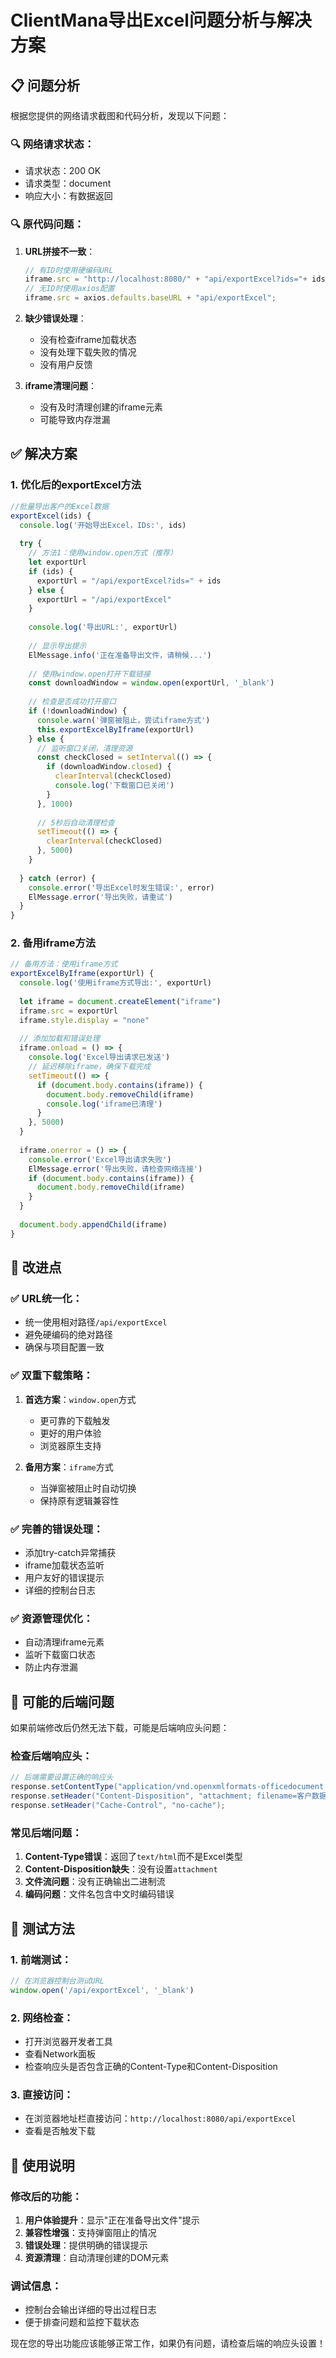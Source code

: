 # ClientMana导出Excel问题分析与解决方案

## 📋 问题分析

根据您提供的网络请求截图和代码分析，发现以下问题：

### 🔍 **网络请求状态**：
- 请求状态：200 OK
- 请求类型：document
- 响应大小：有数据返回

### 🔍 **原代码问题**：

1. **URL拼接不一致**：
   ```javascript
   // 有ID时使用硬编码URL
   iframe.src = "http://localhost:8080/" + "api/exportExcel?ids="+ ids;
   // 无ID时使用axios配置
   iframe.src = axios.defaults.baseURL + "api/exportExcel";
   ```

2. **缺少错误处理**：
   - 没有检查iframe加载状态
   - 没有处理下载失败的情况
   - 没有用户反馈

3. **iframe清理问题**：
   - 没有及时清理创建的iframe元素
   - 可能导致内存泄漏

## ✅ 解决方案

### 1. **优化后的exportExcel方法**

```javascript
//批量导出客户的Excel数据
exportExcel(ids) {
  console.log('开始导出Excel，IDs:', ids)
  
  try {
    // 方法1：使用window.open方式（推荐）
    let exportUrl
    if (ids) {
      exportUrl = "/api/exportExcel?ids=" + ids
    } else {
      exportUrl = "/api/exportExcel"
    }
    
    console.log('导出URL:', exportUrl)
    
    // 显示导出提示
    ElMessage.info('正在准备导出文件，请稍候...')
    
    // 使用window.open打开下载链接
    const downloadWindow = window.open(exportUrl, '_blank')
    
    // 检查是否成功打开窗口
    if (!downloadWindow) {
      console.warn('弹窗被阻止，尝试iframe方式')
      this.exportExcelByIframe(exportUrl)
    } else {
      // 监听窗口关闭，清理资源
      const checkClosed = setInterval(() => {
        if (downloadWindow.closed) {
          clearInterval(checkClosed)
          console.log('下载窗口已关闭')
        }
      }, 1000)
      
      // 5秒后自动清理检查
      setTimeout(() => {
        clearInterval(checkClosed)
      }, 5000)
    }
    
  } catch (error) {
    console.error('导出Excel时发生错误:', error)
    ElMessage.error('导出失败，请重试')
  }
}
```

### 2. **备用iframe方法**

```javascript
// 备用方法：使用iframe方式
exportExcelByIframe(exportUrl) {
  console.log('使用iframe方式导出:', exportUrl)
  
  let iframe = document.createElement("iframe")
  iframe.src = exportUrl
  iframe.style.display = "none"
  
  // 添加加载和错误处理
  iframe.onload = () => {
    console.log('Excel导出请求已发送')
    // 延迟移除iframe，确保下载完成
    setTimeout(() => {
      if (document.body.contains(iframe)) {
        document.body.removeChild(iframe)
        console.log('iframe已清理')
      }
    }, 5000)
  }
  
  iframe.onerror = () => {
    console.error('Excel导出请求失败')
    ElMessage.error('导出失败，请检查网络连接')
    if (document.body.contains(iframe)) {
      document.body.removeChild(iframe)
    }
  }
  
  document.body.appendChild(iframe)
}
```

## 🔧 改进点

### ✅ **URL统一化**：
- 统一使用相对路径`/api/exportExcel`
- 避免硬编码的绝对路径
- 确保与项目配置一致

### ✅ **双重下载策略**：
1. **首选方案**：`window.open`方式
   - 更可靠的下载触发
   - 更好的用户体验
   - 浏览器原生支持

2. **备用方案**：`iframe`方式
   - 当弹窗被阻止时自动切换
   - 保持原有逻辑兼容性

### ✅ **完善的错误处理**：
- 添加try-catch异常捕获
- iframe加载状态监听
- 用户友好的错误提示
- 详细的控制台日志

### ✅ **资源管理优化**：
- 自动清理iframe元素
- 监听下载窗口状态
- 防止内存泄漏

## 🎯 可能的后端问题

如果前端修改后仍然无法下载，可能是后端响应头问题：

### 检查后端响应头：
```java
// 后端需要设置正确的响应头
response.setContentType("application/vnd.openxmlformats-officedocument.spreadsheetml.sheet");
response.setHeader("Content-Disposition", "attachment; filename=客户数据.xlsx");
response.setHeader("Cache-Control", "no-cache");
```

### 常见后端问题：
1. **Content-Type错误**：返回了`text/html`而不是Excel类型
2. **Content-Disposition缺失**：没有设置`attachment`
3. **文件流问题**：没有正确输出二进制流
4. **编码问题**：文件名包含中文时编码错误

## 🚀 测试方法

### 1. **前端测试**：
```javascript
// 在浏览器控制台测试URL
window.open('/api/exportExcel', '_blank')
```

### 2. **网络检查**：
- 打开浏览器开发者工具
- 查看Network面板
- 检查响应头是否包含正确的Content-Type和Content-Disposition

### 3. **直接访问**：
- 在浏览器地址栏直接访问：`http://localhost:8080/api/exportExcel`
- 查看是否触发下载

## 📝 使用说明

### 修改后的功能：
1. **用户体验提升**：显示"正在准备导出文件"提示
2. **兼容性增强**：支持弹窗阻止的情况
3. **错误处理**：提供明确的错误提示
4. **资源清理**：自动清理创建的DOM元素

### 调试信息：
- 控制台会输出详细的导出过程日志
- 便于排查问题和监控下载状态

现在您的导出功能应该能够正常工作，如果仍有问题，请检查后端的响应头设置！
